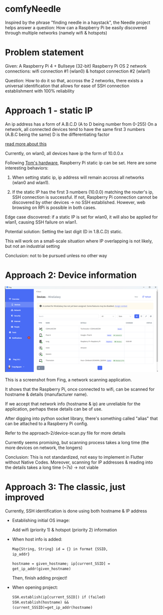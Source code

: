 # comfyNeedle
Inspired by the phrase "finding needle in a haystack", the Needle project helps answer a question: How can a Raspberry Pi be easily discovered through multiple networks (namely wifi &amp; hotspots)

# Problem statement

Given:
A Raspberry Pi 4 + Bullseye (32-bit) Raspberry Pi OS 
2 network connections: wifi connection #1 (wlan0) & hotspot connection #2 (wlan1)

Question:
How to do it so that, accross the 2 networks, there exists a universal identification that allows for ease of SSH connection establishment with 100% reliability

# Approach 1 - static IP

An ip address has a form of A.B.C.D (A to D being number from 0-255)
On a network, all connected devices tend to have the same first 3 numbers (A.B.C being the same)
D is the differentiating factor

[read more about this](https://docs.oracle.com/cd/E19683-01/806-4075/ipref-1/index.html)

Currently, on wlan0, all devices have ip the form of 10.0.0.x

Following [Tom's hardware](https://www.tomshardware.com/how-to/static-ip-raspberry-pi), Raspberry Pi static ip can be set. Here are some interesting behaviors:

1. When setting static ip, ip address will remain accross all networks (wlan0 and wlan1). 

2. If the static IP has the first 3 numbers (10.0.0) matching the router's ip, SSH connection is successful. If not, Raspberry Pi connection cannot be discovered by other devices -> no SSH established. However, web browsing on RPi is possible in both cases.

Edge case discovered: if a static IP is set for wlan0, it will also be applied for wlan1, causing SSH failure on wlan1.

Potential solution: Setting the last digit (D in 1.B.C.D) static.

This will work on a small-scale situation where IP overlapping is not likely, but not an industrial setting

Conclusion: not to be pursued unless no other way

# Approach 2: Device information

![alt text](image.png)

This is a screenshot from Fing, a network scanning application.

It shows that the Raspberry Pi, once connected to wifi, can be scanned for hostname & details (manufacturer name).

If we accept that network info (hostname & ip) are unreliable for the application, perhaps these details can be of use.

After digging into python socket library, there's something called "alias" that can be attached to a Raspberry Pi config.

Refer to the approach-2/device-scan.py file for more details

Currently seems promising, but scanning process takes a long time (the more devices on network, the longers)

Conclusion: This is not standardized, not easy to implement in Flutter without Native Codes. Moreover, scanning for IP addresses & reading into the details takes a long time (~7s) -> not viable

# Approach 3: The classic, just improved

Currently, SSH identification is done using both hostname & IP address

- Establishing initial OS image:
    
    Add wifi (priority 1) & hotspot (priority 2) information 
- When host info is added: 
    
    <code>Map{String, String} id = {} in format {SSID, ip_addr}</code>

    <code>hostname = given_hostname; ip[current_SSID] = get_ip_addr(given_hostname) </code>

    Then, finish adding project!

- When opening project:

    <code>SSH.establish(ip[current_SSID])
    if (failed) SSH.establish(hostname) && (current_SSSID)=get_ip_addr(hostname)</code>

